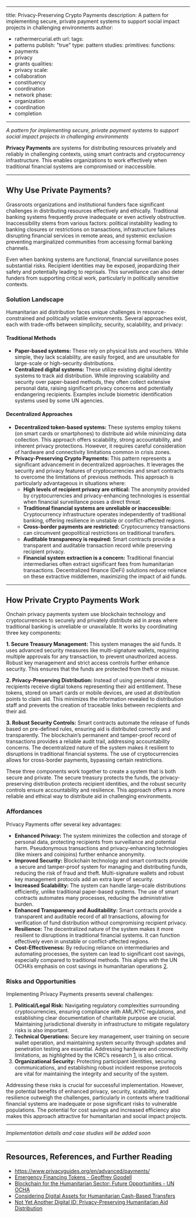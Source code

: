 
---
title: Privacy-Preserving Crypto Payments
description: A pattern for implementing secure, private payment systems to support social impact projects in challenging environments
author:
  - rathermercurial.eth
url: 
tags:
  - patterns
publish: "true"
type: pattern
studies: 
primitives: 
functions:
  - payments
  - privacy
  - grants
qualities:
  - privacy
scale:
  - collaboration
  - constituency
  - coordination
  - network
phase:
  - organization
  - coordination
  - completion
---

*A pattern for implementing secure, private payment systems to support social impact projects in challenging environments*

**Privacy Payments** are systems for distributing resources privately and reliably in challenging contexts, using smart contracts and cryptocurrency infrastructure. This enables organizations to work effectively when traditional financial systems are compromised or inaccessible.

---

## Why Use Private Payments?

Grassroots organizations and institutional funders face significant challenges in distributing resources effectively and ethically. Traditional banking systems frequently prove inadequate or even actively obstructive. Inaccessibility stems from various factors: political instability leading to banking closures or restrictions on transactions, infrastructure failures disrupting financial services in remote areas, and systemic exclusion preventing marginalized communities from accessing formal banking channels. 

Even when banking systems are functional, financial surveillance poses substantial risks. Recipient identities may be exposed, jeopardizing their safety and potentially leading to reprisals. This surveillance can also deter funders from supporting critical work, particularly in politically sensitive contexts.

### Solution Landscape

Humanitarian aid distribution faces unique challenges in resource-constrained and politically volatile environments. Several approaches exist, each with trade-offs between simplicity, security, scalability, and privacy:

#### Traditional Methods

- **Paper-based systems:** These rely on physical lists and vouchers. While simple, they lack scalability, are easily forged, and are unsuitable for large-scale or high-security distributions.
- **Centralized digital systems:** These utilize existing digital identity systems to track aid distribution. While improving scalability and security over paper-based methods, they often collect extensive personal data, raising significant privacy concerns and potentially endangering recipients. Examples include biometric identification systems used by some UN agencies.

#### Decentralized Approaches

- **Decentralized token-based systems:** These systems employ tokens (on smart cards or smartphones) to distribute aid while minimizing data collection. This approach offers scalability, strong accountability, and inherent privacy protections. However, it requires careful consideration of hardware and connectivity limitations common in crisis zones.
- **Privacy-Preserving Crypto Payments:** This pattern represents a significant advancement in decentralized approaches. It leverages the security and privacy features of cryptocurrencies and smart contracts to overcome the limitations of previous methods. This approach is particularly advantageous in situations where:
    - **High levels of recipient privacy are critical:** The anonymity provided by cryptocurrencies and privacy-enhancing technologies is essential when financial surveillance poses a direct threat.
    - **Traditional financial systems are unreliable or inaccessible:** Cryptocurrency infrastructure operates independently of traditional banking, offering resilience in unstable or conflict-affected regions.
    - **Cross-border payments are restricted:** Cryptocurrency transactions can circumvent geopolitical restrictions on traditional transfers.
    - **Auditable transparency is required:** Smart contracts provide a transparent and auditable transaction record while preserving recipient privacy.
    - **Financial system extraction is a concern:** Traditional financial intermediaries often extract significant fees from humanitarian transactions. Decentralized finance (DeFi) solutions reduce reliance on these extractive middlemen, maximizing the impact of aid funds.

---

## How Private Crypto Payments Work

Onchain privacy payments system use blockchain technology and cryptocurrencies to securely and privately distribute aid in areas where traditional banking is unreliable or unavailable. It works by coordinating three key components:

**1. Secure Treasury Management:** This system manages the aid funds. It uses advanced security measures like multi-signature wallets, requiring multiple approvals for any transaction, to prevent unauthorized access. Robust key management and strict access controls further enhance security. This ensures that the funds are protected from theft or misuse.

**2. Privacy-Preserving Distribution:** Instead of using personal data, recipients receive digital tokens representing their aid entitlement. These tokens, stored on smart cards or mobile devices, are used at distribution points to claim aid. This minimizes the information revealed to distribution staff and prevents the creation of traceable links between recipients and their aid.

**3. Robust Security Controls:** Smart contracts automate the release of funds based on pre-defined rules, ensuring aid is distributed correctly and transparently. The blockchain’s permanent and tamper-proof record of transactions provides a reliable audit trail, addressing accountability concerns. The decentralized nature of the system makes it resilient to disruptions in traditional financial systems. The use of cryptocurrencies allows for cross-border payments, bypassing certain restrictions.

These three components work together to create a system that is both secure and private. The secure treasury protects the funds, the privacy-preserving distribution protects recipient identities, and the robust security controls ensure accountability and resilience. This approach offers a more reliable and ethical way to distribute aid in challenging environments.

### Affordances

Privacy Payments offer several key advantages:

- **Enhanced Privacy:** The system minimizes the collection and storage of personal data, protecting recipients from surveillance and potential harm. Pseudonymous transactions and privacy-enhancing technologies (like mixers and coinjoins) further enhance anonymity.
- **Improved Security:** Blockchain technology and smart contracts provide a secure and tamper-proof system for managing and distributing funds, reducing the risk of fraud and theft. Multi-signature wallets and robust key management protocols add an extra layer of security.
- **Increased Scalability:** The system can handle large-scale distributions efficiently, unlike traditional paper-based systems. The use of smart contracts automates many processes, reducing the administrative burden.
- **Enhanced Transparency and Auditability:** Smart contracts provide a transparent and auditable record of all transactions, allowing for verification of fund distribution without compromising recipient privacy.
- **Resilience:** The decentralized nature of the system makes it more resilient to disruptions in traditional financial systems. It can function effectively even in unstable or conflict-affected regions.
- **Cost-Effectiveness:** By reducing reliance on intermediaries and automating processes, the system can lead to significant cost savings, especially compared to traditional methods. This aligns with the UN OCHA’s emphasis on cost savings in humanitarian operations [2](attachments/Blockchain%20Humanitarian%20Opportunities.pdf).

### Risks and Opportunities

Implementing Privacy Payments presents several challenges:

1. **Political/Legal Risk:** Navigating regulatory complexities surrounding cryptocurrencies, ensuring compliance with AML/KYC regulations, and establishing clear documentation of charitable purpose are crucial. Maintaining jurisdictional diversity in infrastructure to mitigate regulatory risks is also important.
2. **Technical Operations:** Secure key management, user training on secure wallet operation, and maintaining system security through updates and penetration testing are essential. Addressing hardware and connectivity limitations, as highlighted by the ICRC’s research [1](https://app.khoj.dev/aid-distribution-paper(1).md), is also critical.
3. **Organizational Security:** Protecting participant identities, securing communications, and establishing robust incident response protocols are vital for maintaining the integrity and security of the system.

Addressing these risks is crucial for successful implementation. However, the potential benefits of enhanced privacy, security, scalability, and resilience outweigh the challenges, particularly in contexts where traditional financial systems are inadequate or pose significant risks to vulnerable populations. The potential for cost savings and increased efficiency also makes this approach attractive for humanitarian and social impact projects.

---

*Implementation details and case studies will be added soon*

---

## Resources, References, and Further Reading

- https://www.privacyguides.org/en/advanced/payments/
- [Emergency Financing Tokens - Geoffrey Goodell ](attachments/Emergency%20Financing%20Tokens.pdf)
- [Blockchain for the Humanitarian Sector: Future Opportunities - UN OCHA](https://www.unocha.org/publications/report/world/blockchain-humanitarian-sector-future-opportunities)
- [Considering Digital Assets for Humanitarian Cash-Based Transfers](attachments/considering-digital-assets.pdf)
- [Not Yet Another Digital ID: Privacy-Preserving Humanitarian Aid Distribution](attachments/Privacy%20Preserving%20Aid%20Distribution.pdf)
